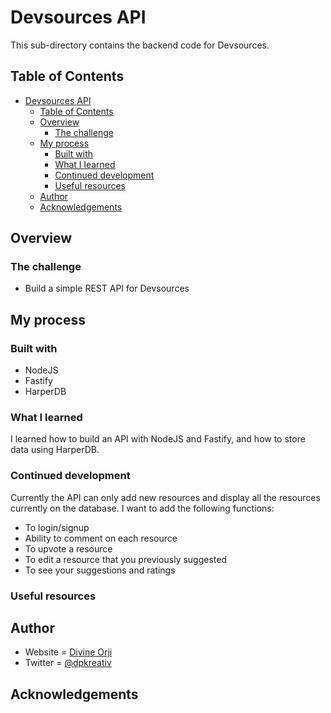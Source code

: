 # Devsources API

This sub-directory contains the backend code for Devsources.

## Table of Contents

- [Devsources API](#devsources-api)
  - [Table of Contents](#table-of-contents)
  - [Overview](#overview)
    - [The challenge](#the-challenge)
  - [My process](#my-process)
    - [Built with](#built-with)
    - [What I learned](#what-i-learned)
    - [Continued development](#continued-development)
    - [Useful resources](#useful-resources)
  - [Author](#author)
  - [Acknowledgements](#acknowledgements)

## Overview

### The challenge

- Build a simple REST API for Devsources

## My process

### Built with

- NodeJS
- Fastify
- HarperDB

### What I learned

I learned how to build an API with NodeJS and Fastify, and how to store data using HarperDB.

### Continued development

Currently the API can only add new resources and display all the resources currently on the database.
I want to add the following functions:

- To login/signup
- Ability to comment on each resource
- To upvote a resource
- To edit a resource that you previously suggested
- To see your suggestions and ratings

### Useful resources

## Author

- Website = [Divine Orji](https://dpkreativ.vercel.app)
- Twitter = [@dpkreativ](https://twitter.com/dpkreativ)

## Acknowledgements
